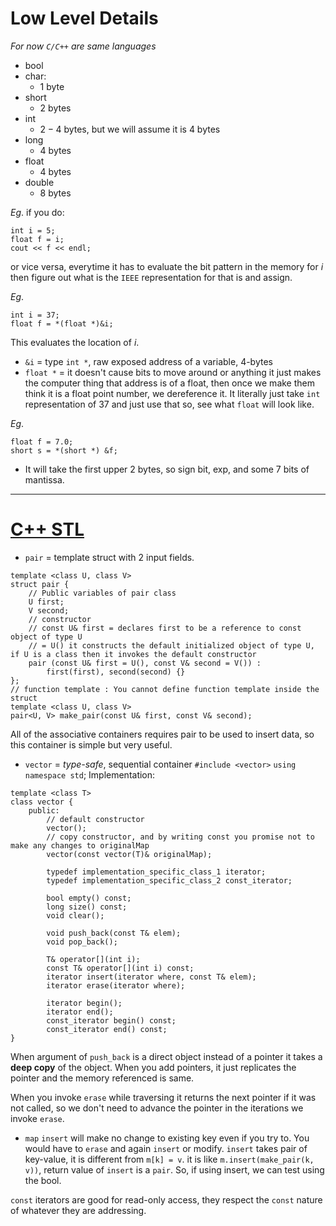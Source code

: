 # Low Level Details
*For now `C/C++` are same languages*
- bool
- char:
	- $1$ byte
- short
	- $2$ bytes
- int
	- $2-4$ bytes, but we will assume it is $4$ bytes
- long
	- $4$ bytes
- float
	- $4$ bytes
- double
	- $8$ bytes

*Eg*. if you do:
```
int i = 5;
float f = i;
cout << f << endl;
```
or vice versa, everytime it has to evaluate the bit pattern in the memory for $i$ then figure out what is the `IEEE` representation for that is and assign.

*Eg*.
```
int i = 37;
float f = *(float *)&i;
```
This evaluates the location of $i$.
- `&i` = type `int *`, raw exposed address of a variable, $4$-bytes
- `float *` = it doesn't cause bits to move around or anything it just makes the computer thing that address is of a float, then once we make them think it is a float point number, we dereference it.
It literally just take `int` representation of $37$ and just use that so, see what `float` will look like.

*Eg*.
```
float f = 7.0;
short s = *(short *) &f;
```

- It will take the first upper $2$ bytes, so sign bit, exp, and some $7$ bits of mantissa.
***
# [C++ STL](https://see.stanford.edu/materials/icsppcs107/03-Introducing-The-STL.pdf)

- `pair` = template struct with $2$ input fields.
```pair
template <class U, class V>
struct pair {
	// Public variables of pair class
	U first;
	V second;
	// constructor
	// const U& first = declares first to be a reference to const object of type U
	// = U() it constructs the default initialized object of type U, if U is a class then it invokes the default constructor
	pair (const U& first = U(), const V& second = V()) :
		first(first), second(second) {}
};
// function template : You cannot define function template inside the struct
template <class U, class V>
pair<U, V> make_pair(const U& first, const V& second);
```
All of the associative containers requires pair to be used to insert data, so this container is simple but very useful.

- `vector` = *type-safe*, sequential container
`#include <vector>`
`using namespace std`;
Implementation:
```vector
template <class T>
class vector {
	public:
		// default constructor
		vector();
		// copy constructor, and by writing const you promise not to make any changes to originalMap
		vector(const vector(T)& originalMap);

		typedef implementation_specific_class_1 iterator;
		typedef implementation_specific_class_2 const_iterator;

		bool empty() const;
		long size() const;
		void clear();

		void push_back(const T& elem);
		void pop_back();

		T& operator[](int i);
		const T& operator[](int i) const;
		iterator insert(iterator where, const T& elem);
		iterator erase(iterator where);

		iterator begin();
		iterator end();
		const_iterator begin() const;
		const_iterator end() const;		
}
```
When argument of  `push_back` is a direct object instead of a pointer it takes a **deep copy** of the object. When you add pointers, it just replicates the pointer and the memory referenced is same.

When you invoke `erase` while traversing it returns the next pointer if it was not called, so we don't need to advance the pointer in the iterations we invoke `erase`.

- `map`
`insert` will make no change to existing key even if you try to.
You would have to `erase` and again `insert` or modify. `insert` takes pair of key-value, it is different from `m[k] = v`. it is like `m.insert(make_pair(k, v))`, return value of `insert` is a `pair`. So, if using insert, we can test using the bool.

`const` iterators are good for read-only access, they respect the `const` nature of whatever they are addressing.
